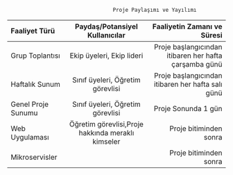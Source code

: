                                      Proje Paylaşımı ve Yayılımı
| Faaliyet Türü | Paydaş/Potansiyel Kullanıcılar | Faaliyetin Zamanı ve Süresi |
| :---         |     :---:      |          ---: |
| Grup Toplantısı | Ekip üyeleri, Ekip lideri | Proje başlangıcından itibaren her hafta çarşamba günü |
| Haftalık Sunum | Sınıf üyeleri, Öğretim görevlisi | Proje başlangıcından itibaren her hafta salı günü |
| Genel Proje Sunumu | Sınıf üyeleri, Öğretim görevlisi | Proje Sonunda 1 gün |
| Web Uygulaması | Öğretim görevlisi,Proje hakkında meraklı kimseler | Proje bitiminden sonra |
| Mikroservisler |  | Proje bitiminden sonra |
